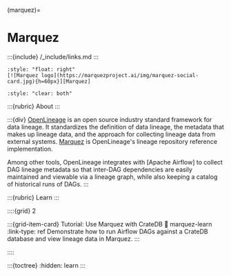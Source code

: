 (marquez)=
# Marquez

:::{include} /_include/links.md
:::

```{div}
:style: "float: right"
[![Marquez logo](https://marquezproject.ai/img/marquez-social-card.jpg){h=60px}][Marquez]
```
```{div}
:style: "clear: both"
```

:::{rubric} About
:::

:::{div}
[OpenLineage] is an open source industry standard framework for data lineage.
It standardizes the definition of data lineage, the metadata that makes up
lineage data, and the approach for collecting lineage data from external systems.
[Marquez] is OpenLineage's lineage repository reference implementation.

Among other tools, OpenLineage integrates with [Apache Airflow] to collect
DAG lineage metadata so that inter-DAG dependencies are easily maintained
and viewable via a lineage graph, while also keeping a catalog of historical
runs of DAGs.
:::


:::{rubric} Learn
:::

::::{grid} 2

:::{grid-item-card} Tutorial: Use Marquez with CrateDB
:link: marquez-learn
:link-type: ref
Demonstrate how to run Airflow DAGs against a
CrateDB database and view lineage data in Marquez.
:::

::::

:::{toctree}
:hidden:
learn
:::


[Marquez]: https://marquezproject.ai/
[OpenLineage]: https://openlineage.io/
[the Docker documentation on this topic]: https://docs.docker.com/compose/install/linux/
